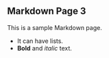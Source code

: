 ## Markdown Page 3

This is a sample Markdown page.

- It can have lists.
- **Bold** and *italic* text.